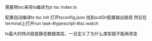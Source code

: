 需要用tsc来将ts编译为js
tsc index.ts

配置自动编译ts
tsc init
打开tsconfig.json
找到outDir配置输出路径
然后在terminal上打开run task-》typescript-》tsc:watch

ts最大的特点就是静态数据类型，一旦定义了为什么类型就不能再改变